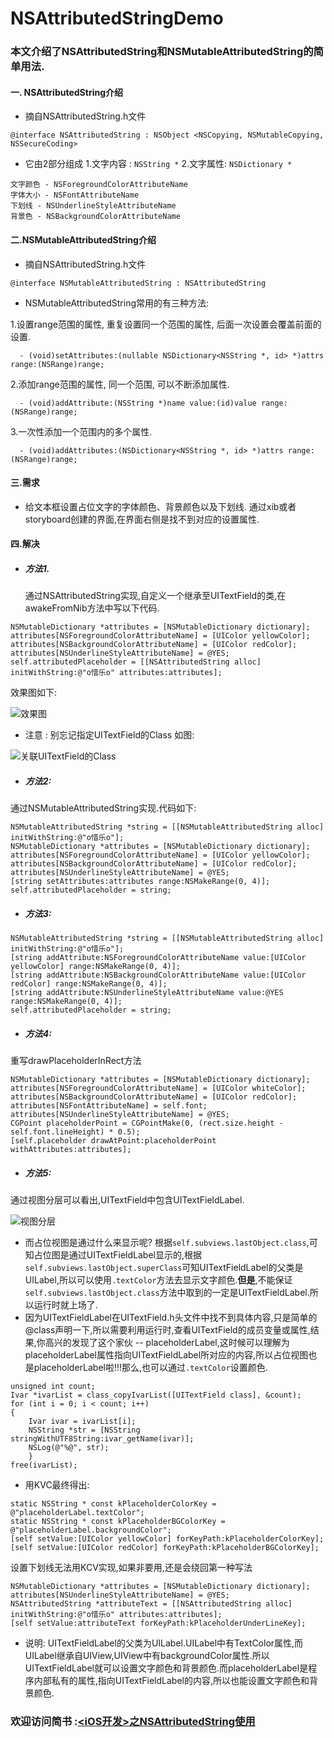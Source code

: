 # NSAttributedStringDemo

### 本文介绍了NSAttributedString和NSMutableAttributedString的简单用法.

#### 一. NSAttributedString介绍

- 摘自NSAttributedString.h文件

```
@interface NSAttributedString : NSObject <NSCopying, NSMutableCopying, NSSecureCoding>
```

- 它由2部分组成
1.文字内容 : `NSString *`
2.文字属性: `NSDictionary *`
```
文字颜色 - NSForegroundColorAttributeName
字体大小 - NSFontAttributeName
下划线 - NSUnderlineStyleAttributeName
背景色 - NSBackgroundColorAttributeName
```

#### 二.NSMutableAttributedString介绍
- 摘自NSAttributedString.h文件
```
@interface NSMutableAttributedString : NSAttributedString
```
- NSMutableAttributedString常用的有三种方法:

1.设置range范围的属性, 重复设置同一个范围的属性, 后面一次设置会覆盖前面的设置.
```
  - (void)setAttributes:(nullable NSDictionary<NSString *, id> *)attrs   range:(NSRange)range;
```
2.添加range范围的属性, 同一个范围, 可以不断添加属性.
```
  - (void)addAttribute:(NSString *)name value:(id)value range:(NSRange)range;
```
3.一次性添加一个范围内的多个属性.
```
  - (void)addAttributes:(NSDictionary<NSString *, id> *)attrs range:(NSRange)range;
```

#### 三.需求
- 给文本框设置占位文字的字体颜色、背景颜色以及下划线.
通过xib或者storyboard创建的界面,在界面右侧是找不到对应的设置属性.

#### 四.解决
- ##### 方法1.
  通过NSAttributedString实现,自定义一个继承至UITextField的类,在awakeFromNib方法中写以下代码.
```
NSMutableDictionary *attributes = [NSMutableDictionary dictionary];
attributes[NSForegroundColorAttributeName] = [UIColor yellowColor];
attributes[NSBackgroundColorAttributeName] = [UIColor redColor];
attributes[NSUnderlineStyleAttributeName] = @YES;
self.attributedPlaceholder = [[NSAttributedString alloc] initWithString:@"o惜乐o" attributes:attributes];
```
效果图如下:

![效果图](http://upload-images.jianshu.io/upload_images/3284707-2b2d87419fc17267.png?imageMogr2/auto-orient/strip%7CimageView2/2/w/250)

- 注意 : 别忘记指定UITextField的Class
如图:

![关联UITextField的Class](http://upload-images.jianshu.io/upload_images/3284707-609ac89bf4ecb83f.png?imageMogr2/auto-orient/strip%7CimageView2/2/w/1024)


- ##### 方法2:
通过NSMutableAttributedString实现.代码如下:
```
NSMutableAttributedString *string = [[NSMutableAttributedString alloc] initWithString:@"o惜乐o"];
NSMutableDictionary *attributes = [NSMutableDictionary dictionary];
attributes[NSForegroundColorAttributeName] = [UIColor yellowColor];
attributes[NSBackgroundColorAttributeName] = [UIColor redColor];
attributes[NSUnderlineStyleAttributeName] = @YES;
[string setAttributes:attributes range:NSMakeRange(0, 4)];
self.attributedPlaceholder = string;
```
- ##### 方法3:
```
NSMutableAttributedString *string = [[NSMutableAttributedString alloc] initWithString:@"o惜乐o"];
[string addAttribute:NSForegroundColorAttributeName value:[UIColor yellowColor] range:NSMakeRange(0, 4)];
[string addAttribute:NSBackgroundColorAttributeName value:[UIColor redColor] range:NSMakeRange(0, 4)];
[string addAttribute:NSUnderlineStyleAttributeName value:@YES range:NSMakeRange(0, 4)];
self.attributedPlaceholder = string;
```

- ##### 方法4:
重写drawPlaceholderInRect方法
```
NSMutableDictionary *attributes = [NSMutableDictionary dictionary];
attributes[NSForegroundColorAttributeName] = [UIColor whiteColor];
attributes[NSBackgroundColorAttributeName] = [UIColor redColor];
attributes[NSFontAttributeName] = self.font;
attributes[NSUnderlineStyleAttributeName] = @YES;
CGPoint placeholderPoint = CGPointMake(0, (rect.size.height - self.font.lineHeight) * 0.5);
[self.placeholder drawAtPoint:placeholderPoint withAttributes:attributes];
```
- ##### 方法5:
通过视图分层可以看出,UITextField中包含UITextFieldLabel.

![视图分层](http://upload-images.jianshu.io/upload_images/3284707-62fc07adab44038a.png?imageMogr2/auto-orient/strip%7CimageView2/2/w/480)

- 而占位视图是通过什么来显示呢?
根据`self.subviews.lastObject.class`,可知占位图是通过UITextFieldLabel显示的,根据`self.subviews.lastObject.superClass`可知UITextFieldLabel的父类是UILabel,所以可以使用`.textColor`方法去显示文字颜色.**但是**,不能保证`self.subviews.lastObject.class`方法中取到的一定是UITextFieldLabel.所以运行时就上场了.
- 因为UITextFieldLabel在UITextField.h头文件中找不到具体内容,只是简单的@class声明一下,所以需要利用运行时,查看UITextField的成员变量或属性,结果,你高兴的发现了这个家伙 -- placeholderLabel,这时候可以理解为placeholderLabel属性指向UITextFieldLabel所对应的内容,所以占位视图也是placeholderLabel啦!!!那么,也可以通过`.textColor`设置颜色.
```
unsigned int count;
Ivar *ivarList = class_copyIvarList([UITextField class], &count);
for (int i = 0; i < count; i++)
{
    Ivar ivar = ivarList[i];
    NSString *str = [NSString stringWithUTF8String:ivar_getName(ivar)];
    NSLog(@"%@", str);
    }
free(ivarList);
```

- 用KVC最终得出:
```
static NSString * const kPlaceholderColorKey = @"placeholderLabel.textColor";
static NSString * const kPlaceholderBGColorKey = @"placeholderLabel.backgroundColor";
[self setValue:[UIColor yellowColor] forKeyPath:kPlaceholderColorKey];
[self setValue:[UIColor redColor] forKeyPath:kPlaceholderBGColorKey];
```
设置下划线无法用KCV实现,如果非要用,还是会绕回第一种写法
```
NSMutableDictionary *attributes = [NSMutableDictionary dictionary];
attributes[NSUnderlineStyleAttributeName] = @YES;
NSAttributedString *attributeText = [[NSAttributedString alloc] initWithString:@"o惜乐o" attributes:attributes];
[self setValue:attributeText forKeyPath:kPlaceholderUnderLineKey];
```
* 说明:
UITextFieldLabel的父类为UILabel.UILabel中有TextColor属性,而UILabel继承自UIView,UIView中有backgroundColor属性.所以UITextFieldLabel就可以设置文字颜色和背景颜色.而placeholderLabel是程序内部私有的属性,指向UITextFieldLabel的内容,所以也能设置文字颜色和背景颜色.

### 欢迎访问简书 :[<iOS开发>之NSAttributedString使用](http://www.jianshu.com/p/b62081c427a4)
